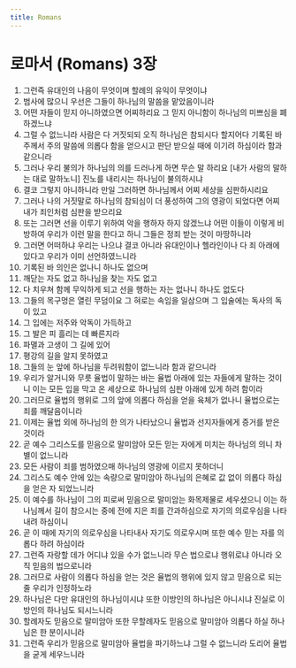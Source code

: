 ```yaml
---
title: Romans
---
```


# 로마서 (Romans) 3장
1. 그런즉 유대인의 나음이 무엇이며 할례의 유익이 무엇이냐
1. 범사에 많으니 우선은 그들이 하나님의 말씀을 맡았음이니라
1. 어떤 자들이 믿지 아니하였으면 어찌하리요 그 믿지 아니함이 하나님의 미쁘심을 폐하겠느냐
1. 그럴 수 없느니라 사람은 다 거짓되되 오직 하나님은 참되시다 할지어다 기록된 바 주께서 주의 말씀에 의롭다 함을 얻으시고 판단 받으실 때에 이기려 하심이라 함과 같으니라
1. 그러나 우리 불의가 하나님의 의를 드러나게 하면 무슨 말 하리요 [내가 사람의 말하는 대로 말하노니] 진노를 내리시는 하나님이 불의하시냐
1. 결코 그렇지 아니하니라 만일 그러하면 하나님께서 어찌 세상을 심판하시리요
1. 그러나 나의 거짓말로 하나님의 참되심이 더 풍성하여 그의 영광이 되었다면 어찌 내가 죄인처럼 심판을 받으리요
1. 또는 그러면 선을 이루기 위하여 악을 행하자 하지 않겠느냐 어떤 이들이 이렇게 비방하여 우리가 이런 말을 한다고 하니 그들은 정죄 받는 것이 마땅하니라
1. 그러면 어떠하냐 우리는 나으냐 결코 아니라 유대인이나 헬라인이나 다 죄 아래에 있다고 우리가 이미 선언하였느니라
1. 기록된 바 의인은 없나니 하나도 없으며
1. 깨닫는 자도 없고 하나님을 찾는 자도 없고
1. 다 치우쳐 함께 무익하게 되고 선을 행하는 자는 없나니 하나도 없도다
1. 그들의 목구멍은 열린 무덤이요 그 혀로는 속임을 일삼으며 그 입술에는 독사의 독이 있고
1. 그 입에는 저주와 악독이 가득하고
1. 그 발은 피 흘리는 데 빠른지라
1. 파멸과 고생이 그 길에 있어
1. 평강의 길을 알지 못하였고
1. 그들의 눈 앞에 하나님을 두려워함이 없느니라 함과 같으니라
1. 우리가 알거니와 무릇 율법이 말하는 바는 율법 아래에 있는 자들에게 말하는 것이니 이는 모든 입을 막고 온 세상으로 하나님의 심판 아래에 있게 하려 함이라
1. 그러므로 율법의 행위로 그의 앞에 의롭다 하심을 얻을 육체가 없나니 율법으로는 죄를 깨달음이니라
1. 이제는 율법 외에 하나님의 한 의가 나타났으니 율법과 선지자들에게 증거를 받은 것이라
1. 곧 예수 그리스도를 믿음으로 말미암아 모든 믿는 자에게 미치는 하나님의 의니 차별이 없느니라
1. 모든 사람이 죄를 범하였으매 하나님의 영광에 이르지 못하더니
1. 그리스도 예수 안에 있는 속량으로 말미암아 하나님의 은혜로 값 없이 의롭다 하심을 얻은 자 되었느니라
1. 이 예수를 하나님이 그의 피로써 믿음으로 말미암는 화목제물로 세우셨으니 이는 하나님께서 길이 참으시는 중에 전에 지은 죄를 간과하심으로 자기의 의로우심을 나타내려 하심이니
1. 곧 이 때에 자기의 의로우심을 나타내사 자기도 의로우시며 또한 예수 믿는 자를 의롭다 하려 하심이라
1. 그런즉 자랑할 데가 어디냐 있을 수가 없느니라 무슨 법으로냐 행위로냐 아니라 오직 믿음의 법으로니라
1. 그러므로 사람이 의롭다 하심을 얻는 것은 율법의 행위에 있지 않고 믿음으로 되는 줄 우리가 인정하노라
1. 하나님은 다만 유대인의 하나님이시냐 또한 이방인의 하나님은 아니시냐 진실로 이방인의 하나님도 되시느니라
1. 할례자도 믿음으로 말미암아 또한 무할례자도 믿음으로 말미암아 의롭다 하실 하나님은 한 분이시니라
1. 그런즉 우리가 믿음으로 말미암아 율법을 파기하느냐 그럴 수 없느니라 도리어 율법을 굳게 세우느니라